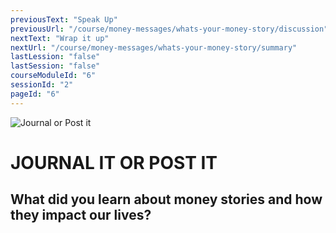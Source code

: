 ```yaml
---
previousText: "Speak Up"
previousUrl: "/course/money-messages/whats-your-money-story/discussion"
nextText: "Wrap it up"
nextUrl: "/course/money-messages/whats-your-money-story/summary"
lastLession: "false"
lastSession: "false"
courseModuleId: "6"
sessionId: "2"
pageId: "6"
---
```



![Journal or Post it](/assets/img/journal-it.png)
# JOURNAL IT OR POST IT

## What did you learn about money stories and how they impact our lives?  
<sparkle-feed-post assignment-name="What did you learn about money stories and how they impact peoples lives?" ></sparkle-feed-post>

